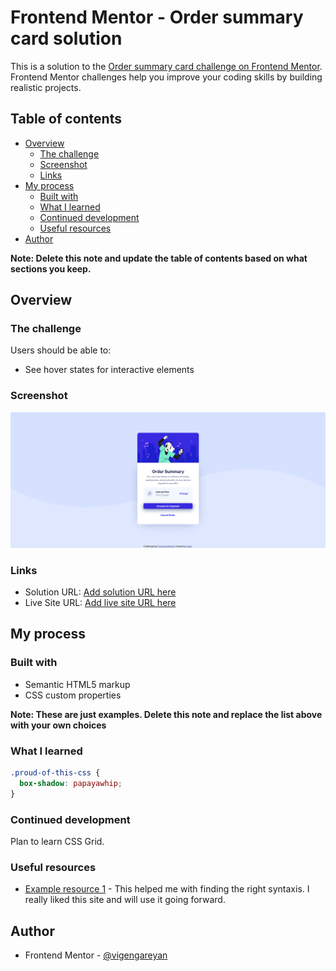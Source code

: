 # Frontend Mentor - Order summary card solution

This is a solution to the [Order summary card challenge on Frontend Mentor](https://www.frontendmentor.io/challenges/order-summary-component-QlPmajDUj). Frontend Mentor challenges help you improve your coding skills by building realistic projects. 

## Table of contents

- [Overview](#overview)
  - [The challenge](#the-challenge)
  - [Screenshot](#screenshot)
  - [Links](#links)
- [My process](#my-process)
  - [Built with](#built-with)
  - [What I learned](#what-i-learned)
  - [Continued development](#continued-development)
  - [Useful resources](#useful-resources)
- [Author](#author)

**Note: Delete this note and update the table of contents based on what sections you keep.**

## Overview

### The challenge

Users should be able to:

- See hover states for interactive elements

### Screenshot

![](https://github.com/vigengareyan/order-summary-component-1/blob/main/OSC.png)

### Links

- Solution URL: [Add solution URL here](https://github.com/vigengareyan/order-summary-component-1)
- Live Site URL: [Add live site URL here](https://order-summary-component-1.vigengareyan.repl.co/)

## My process

### Built with

- Semantic HTML5 markup
- CSS custom properties

**Note: These are just examples. Delete this note and replace the list above with your own choices**

### What I learned

```css
.proud-of-this-css {
  box-shadow: papayawhip;
}
```

### Continued development

Plan to learn CSS Grid.

### Useful resources

- [Example resource 1](https://developer.mozilla.org/) - This helped me with finding the right syntaxis. I really liked this site and will use it going forward.

## Author

- Frontend Mentor - [@vigengareyan](https://www.frontendmentor.io/profile/vigengareyan)

